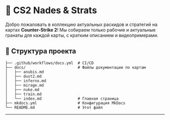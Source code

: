 # 📌 CS2 Nades & Strats

Добро пожаловать в коллекцию актуальных раскидов и стратегий на картах **Counter-Strike 2**!
Мы собираем только рабочие и актуальные гранаты для каждой карты, с кратким описанием и видеопримерами.


## 📁 Структура проекта

```
├── .github/workflows/docs.yml  # CI/CD
├── docs/                       # Файлы документации по картам
│   ├── anubis.md
│   ├── dust2.md
│   ├── inferno.md
│   ├── mirage.md
│   ├── nuke.md
│   ├── train.md
│   └── index.md                # Главная страница
├── mkdocs.yml                  # Конфигурация MkDocs
└── README.md                   # Этот файл
```

---
